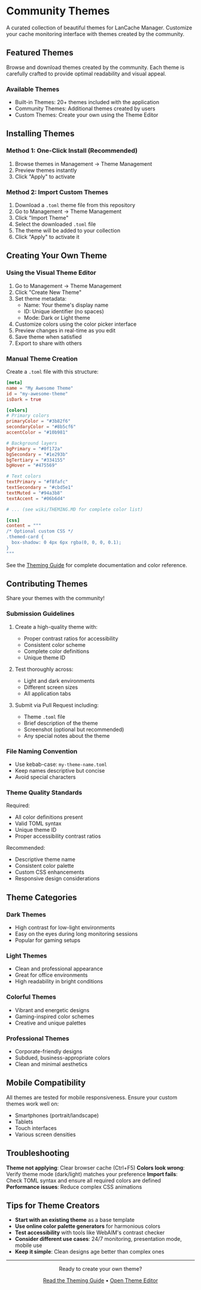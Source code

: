 # Community Themes

A curated collection of beautiful themes for LanCache Manager. Customize your cache monitoring interface with themes created by the community.

## Featured Themes

Browse and download themes created by the community. Each theme is carefully crafted to provide optimal readability and visual appeal.

### Available Themes
- Built-in Themes: 20+ themes included with the application
- Community Themes: Additional themes created by users
- Custom Themes: Create your own using the Theme Editor

## Installing Themes

### Method 1: One-Click Install (Recommended)
1. Browse themes in Management → Theme Management
2. Preview themes instantly
3. Click "Apply" to activate

### Method 2: Import Custom Themes
1. Download a `.toml` theme file from this repository
2. Go to Management → Theme Management
3. Click "Import Theme"
4. Select the downloaded `.toml` file
5. The theme will be added to your collection
6. Click "Apply" to activate it

## Creating Your Own Theme

### Using the Visual Theme Editor
1. Go to Management → Theme Management
2. Click "Create New Theme"
3. Set theme metadata:
   - Name: Your theme's display name
   - ID: Unique identifier (no spaces)
   - Mode: Dark or Light theme
4. Customize colors using the color picker interface
5. Preview changes in real-time as you edit
6. Save theme when satisfied
7. Export to share with others

### Manual Theme Creation
Create a `.toml` file with this structure:

```toml
[meta]
name = "My Awesome Theme"
id = "my-awesome-theme"
isDark = true

[colors]
# Primary colors
primaryColor = "#3b82f6"
secondaryColor = "#8b5cf6"
accentColor = "#10b981"

# Background layers
bgPrimary = "#0f172a"
bgSecondary = "#1e293b"
bgTertiary = "#334155"
bgHover = "#475569"

# Text colors
textPrimary = "#f8fafc"
textSecondary = "#cbd5e1"
textMuted = "#94a3b8"
textAccent = "#06b6d4"

# ... (see wiki/THEMING.MD for complete color list)

[css]
content = """
/* Optional custom CSS */
.themed-card {
  box-shadow: 0 4px 6px rgba(0, 0, 0, 0.1);
}
"""
```

See the [Theming Guide](../wiki/THEMING.MD) for complete documentation and color reference.

## Contributing Themes

Share your themes with the community!

### Submission Guidelines
1. Create a high-quality theme with:
   - Proper contrast ratios for accessibility
   - Consistent color scheme
   - Complete color definitions
   - Unique theme ID

2. Test thoroughly across:
   - Light and dark environments
   - Different screen sizes
   - All application tabs

3. Submit via Pull Request including:
   - Theme `.toml` file
   - Brief description of the theme
   - Screenshot (optional but recommended)
   - Any special notes about the theme

### File Naming Convention
- Use kebab-case: `my-theme-name.toml`
- Keep names descriptive but concise
- Avoid special characters

### Theme Quality Standards
Required:
- All color definitions present
- Valid TOML syntax
- Unique theme ID
- Proper accessibility contrast ratios

Recommended:
- Descriptive theme name
- Consistent color palette
- Custom CSS enhancements
- Responsive design considerations

## Theme Categories

### Dark Themes
- High contrast for low-light environments
- Easy on the eyes during long monitoring sessions
- Popular for gaming setups

### Light Themes
- Clean and professional appearance
- Great for office environments
- High readability in bright conditions

### Colorful Themes
- Vibrant and energetic designs
- Gaming-inspired color schemes
- Creative and unique palettes

### Professional Themes
- Corporate-friendly designs
- Subdued, business-appropriate colors
- Clean and minimal aesthetics

## Mobile Compatibility

All themes are tested for mobile responsiveness. Ensure your custom themes work well on:
- Smartphones (portrait/landscape)
- Tablets
- Touch interfaces
- Various screen densities

## Troubleshooting

**Theme not applying**: Clear browser cache (Ctrl+F5)
**Colors look wrong**: Verify theme mode (dark/light) matches your preference
**Import fails**: Check TOML syntax and ensure all required colors are defined
**Performance issues**: Reduce complex CSS animations

## Tips for Theme Creators

- **Start with an existing theme** as a base template
- **Use online color palette generators** for harmonious colors
- **Test accessibility** with tools like WebAIM's contrast checker
- **Consider different use cases**: 24/7 monitoring, presentation mode, mobile use
- **Keep it simple**: Clean designs age better than complex ones

---

<div align="center">

Ready to create your own theme?

[Read the Theming Guide](../wiki/THEMING.MD) • [Open Theme Editor](http://localhost:8080)

</div>